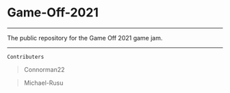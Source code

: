 # Game-Off-2021

-----------------
The public repository for the Game Off 2021 game jam.

-------------------
```Contributers```
>Connorman22

>Michael-Rusu
